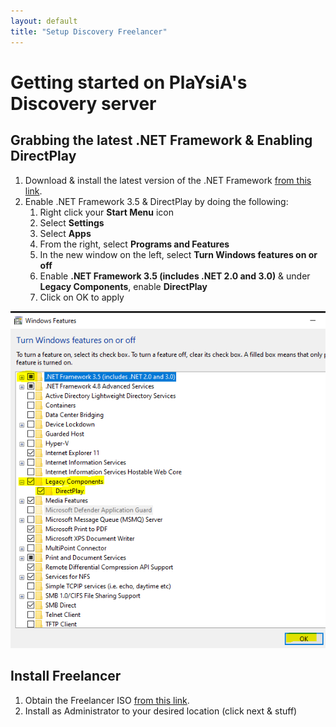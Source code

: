 ```yaml
---
layout: default
title: "Setup Discovery Freelancer"
---
```


# Getting started on PlaYsiA's Discovery server

## Grabbing the latest .NET Framework & Enabling DirectPlay
1. Download & install the latest version of the .NET Framework [from this link](https://www.microsoft.com/net/download/framework).
2. Enable .NET Framework 3.5 & DirectPlay by doing the following:
	1. Right click your **Start Menu** icon
	2. Select **Settings**
	3. Select **Apps**
	4. From the right, select **Programs and Features**
	5. In the new window on the left, select **Turn Windows features on or off**
	6. Enable **.NET Framework 3.5 (includes .NET 2.0 and 3.0)** & under **Legacy Components**, enable **DirectPlay**
	7. Click on OK to apply

![Windows Features](./assets/instructions1.png "Windows Features menu")

## Install Freelancer
1. Obtain the Freelancer ISO [from this link](https://archive.org/download/Freelancer_201807/Freelancer.iso).
2. Install as Administrator to your desired location (click next & stuff)
